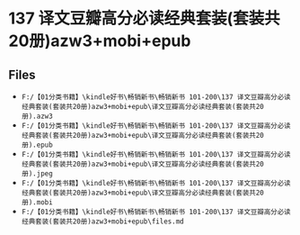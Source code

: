 # 137 译文豆瓣高分必读经典套装(套装共20册)azw3+mobi+epub

## Files

- `F:/【01分类书籍】\kindle好书\畅销新书\畅销新书 101-200\137 译文豆瓣高分必读经典套装(套装共20册)azw3+mobi+epub\译文豆瓣高分必读经典套装(套装共20册).azw3`
- `F:/【01分类书籍】\kindle好书\畅销新书\畅销新书 101-200\137 译文豆瓣高分必读经典套装(套装共20册)azw3+mobi+epub\译文豆瓣高分必读经典套装(套装共20册).epub`
- `F:/【01分类书籍】\kindle好书\畅销新书\畅销新书 101-200\137 译文豆瓣高分必读经典套装(套装共20册)azw3+mobi+epub\译文豆瓣高分必读经典套装(套装共20册).jpeg`
- `F:/【01分类书籍】\kindle好书\畅销新书\畅销新书 101-200\137 译文豆瓣高分必读经典套装(套装共20册)azw3+mobi+epub\译文豆瓣高分必读经典套装(套装共20册).mobi`
- `F:/【01分类书籍】\kindle好书\畅销新书\畅销新书 101-200\137 译文豆瓣高分必读经典套装(套装共20册)azw3+mobi+epub\files.md`
